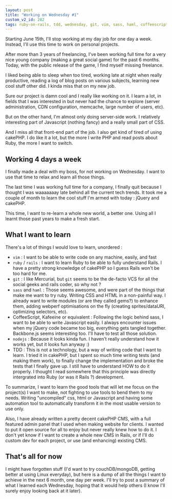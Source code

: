 ```yaml
---
layout: post
title: "Working on Wednesday #1"
custom_v2_id: 282
tags: ruby-on-rails, tdd, wednesday, git, vim, sass, haml, coffeescript, kaffeine, backbone
---
```


Starting June 15th, I'll stop working at my day job for one day a week.
Instead, I'll use this time to work on personal projects.

After more than 3 years of freelancing, I've been working full time for a very
nice young company (making a great social game) for the past 6 months. Today,
with the public release of the game, I find myself missing freelance.

I liked being able to sleep when too tired, working late at night when really
productive, reading a log of blog posts on various subjects, learning new cool
stuff other did. I kinda miss that on my new job.

Sure our project is damn cool and I really like working on it. I learn a lot,
in fields that I was interested in but never had the chance to explore (server
administration, CDN configuration, memcache, large number of users, etc).

But on the other hand, I'm almost only doing server-side work. I relatively
interesting part of Javascript (nothing fancy) and a really small part of CSS.

And I miss all that front-end part of the job. I also get kind of tired of
using cakePHP. I do like it a lot, but the more I write PHP and read posts
about Ruby, the more I want to switch.

## Working 4 days a week

I finally made a deal with my boss, for not working on Wednesday. I want to
use that time to relax and learn all those things.

The last time I was working full time for a company, I finally quit because I
thought I was waaaaaaay late behind all the current tech trends. It took me a
couple of month to learn the cool stuff I'm armed with today : jQuery and
cakePHP.

This time, I want to re-learn a whole new world, a better one. Using all I
learnt those past years to make a fresh start.

## What I want to learn

There's a lot of things I would love to learn, unordered :

  * `vim` : I want to be able to write code on any machine, easily, and fast
  * `ruby` / `rails` : I want to learn Ruby to be able to fully understand Rails. I have a pretty strong knowledge of cakePHP so I guess Rails won't be too hard for me.
  * `git` : I like Mercurial, but `git` seems to be the de-facto VCS for all the social geeks and rails coder, so why not ?
  * `sass` and `haml` : Those seems awesome, and were part of the things that make me want to try ruby. Writing CSS and HTML in a non-painful way. I already want to write modules (or are they called gems?) to enhance them, adding webperf optimisations on the fly (creating sprites/dataURI, optimizing selectors, etc).
  * CoffeeScript, Kafeeine or equivalent : Following the logic behind sass, I want to be able to write Javascript easily. I always encounter issues when my jQuery code became too big, everything gets tangled together. Backbone.js seems interesting too. I'll have to test all those solution.
  * `nodejs` : Because it looks kinda fun. I haven't really understand how it works yet, but it looks fun anyway :)
  * TDD : This is not a technology, but a way of writing code that I want to learn. I tried it in cakePHP, but I spent so much time writing tests (and making them work), to finally change the implementation and broke the tests that I finally gave up. I still have to understand HOW to do it properly. I thought I read somewhere that this principle was directly intergrated into Ruby (or was it Rails ?) development.

To summarize, I want to learn the good tools that will let me focus on the
project(s) I want to make, not fighting to use tools to bend them to my needs.
Writing "uncompiled" css, html or Javascript and having some automation tool
to automatically transform it in the most usable version to use only.

Also, I have already written a pretty decent cakePHP CMS, with a full featured
admin panel that I used when making website for clients. I wanted to put it
open source for all to enjoy but never really knew how to do it. I don't yet
know if I want to create a whole new CMS in Rails, or if I'll do custom dev
for each project, or use (and enhancing) existing CMS.

## That's all for now

I might have forgotten stuff (I'd want to try couchDB/mongoDB, getting better
at using Linux everyday), but here is a dump of all the things I want to
achieve in the next 6 month, one day per week. I'll try to post a summary of
what I learned each Wednesday, hoping that it would help others (I know I'll
surely enjoy looking back at it later).